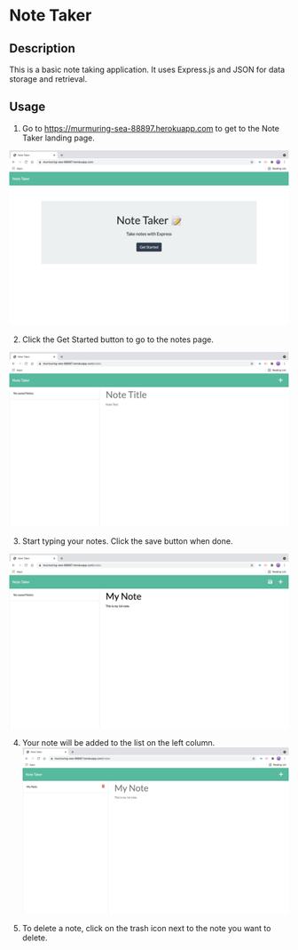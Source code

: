 # Note Taker

## Description

This is a basic note taking application.  It uses Express.js and JSON for data storage and retrieval.

## Usage

1. Go to https://murmuring-sea-88897.herokuapp.com to get to the Note Taker landing page.  

![Landing Page](./snapshots/landing-page.png)

2. Click the Get Started button to go to the notes page.

![Notes Page](./snapshots/notes-page.png)

3. Start typing your notes.  Click the save button when done.

![Create Note](./snapshots/create-note.png)

4. Your note will be added to the list on the left column.
![Saved Note](./snapshots/saved-note.png)

5. To delete a note, click on the trash icon next to the note you want to delete.